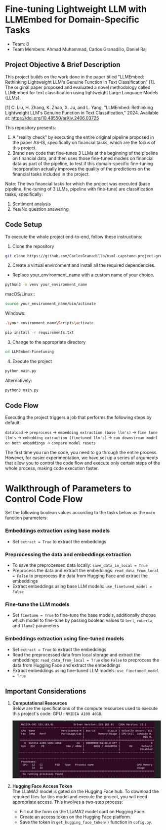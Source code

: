 # Fine-tuning Lightweight LLM with LLMEmbed for Domain-Specific Tasks
* Team: 8
* Team Members: Ahmad Muhammad, Carlos Granadillo, Daniel Raj

## Project Objective & Brief Description
This project builds on the work done in the paper titled "LLMEmbed: Rethinking Lightweight LLM's Genuine Function in Text Classification" [1]. The original paper proposed and evaluated a novel methodology called LLMEmbed for text classification using lightweight Large Language Models (LLMs).

[1] C. Liu, H. Zhang, K. Zhao, X. Ju, and L. Yang, "LLMEmbed: Rethinking Lightweight LLM's Genuine Function in Text Classification," 2024. Available at: https://doi.org/10.48550/arXiv.2406.03725

This repository presents:
1. A "reality check" by executing the entire original pipeline proposed in the paper AS-IS, specifically on financial tasks, which are the focus of this project.
2. Brand new code that fine-tunes 3 LLMs at the beginning of the pipeline on financial data, and then uses those fine-tuned models on financial data as part of the pipeline, to test if this domain-specific fine-tuning incorporation actually improves the quality of the predictions on the financial tasks included in the project.

Note: The two financial tasks for which the project was executed (base pipeline, fine-tuning of 3 LLMs, pipeline with fine-tune) are classification tasks, specifically:
1. Sentiment analysis
2. Yes/No question answering



## Code Setup
To execute the whole project end-to-end, follow these instructions:
1. Clone the repository
```bash
git clone https://github.com/CarlosGranadillo/msml-capstone-project-group8.git
```

2. Create a virtual environment and install all the required dependencies.
* Replace your_environment_name with a custom name of your choice.
```bash
python3 -m venv your_environment_name
```
macOS/Linux::
```bash
source your_environment_name/bin/activate
```
Windows:
```bash
.\your_environment_name\Scripts\activate
```
```bash
pip install -r requirements.txt
```

3. Change to the appropriate directory
```bash
cd LLMEmbed-Finetuning
```

4. Execute the project
```bash
python main.py
```
Alternatively:
```bash
python3 main.py
```

## Code Flow
Executing the project triggers a job that performs the following steps by default:

`dataload` -> `preprocess` -> `embedding extraction (base llm's)` -> `fine tune llm's` -> `embedding extraction (finetuned llm's)` -> `run downstream model on both embeddings` -> `compare model resuts`

The first time you run the code, you need to go through the entire process. However, for easier experimentation, we have set up a series of arguments that allow you to control the code flow and execute only certain steps of the whole process, making code execution faster.

# Walkthrough of Parameters to Control Code Flow
Set the following boolean values according to the tasks below as the `main` function parameters:

### Embeddings extraction using base models
* Set `extract = True` to extract the embeddings

### Preprocessing the data and embeddings extraction
* To save the preprocessed data locally: `save_data_in_local = True`
* Preprocess the data and extract the embeddings: `read_data_from_local = False` to preprocess the data from Hugging Face and extract the embeddings
* Extract embeddings using base LLM models: `use_finetuned_model = False`

### Fine-tune the LLM models
* Set `finetune = True` to fine-tune the base models, additionally choose which model to fine-tune by passing boolean values to `bert`, `roberta`, and `llama2` parameters

### Embeddings extraction using fine-tuned models
* Set `extract = True` to extract the embeddings
* Read the preprocessed data from local storage and extract the embeddings: `read_data_from_local = True` else `False` to preprocess the data from Hugging Face and extract the embeddings
* Extract embeddings using fine-tuned LLM models: `use_finetuned_model = True`


## Important Considerations

1. **Computational Resources**  
   Below are the specifications of the compute resources used to execute this project's code:
   GPU : `NVIDIA A100 40GB`.

   ![gpu_resources](images/compute.jpeg)

2. **Hugging Face Access Token**  
   The LLaMA2 model is gated on the Hugging Face hub. To download the required files for this model and execute the project, you will need appropriate access. This involves a two-step process:
   - Fill out the form on the LLaMA2 model card on Hugging Face.
   - Create an access token on the Hugging Face platform.
   - Save the token in `get_hugging_face_token()` function in `cofig.py`.

